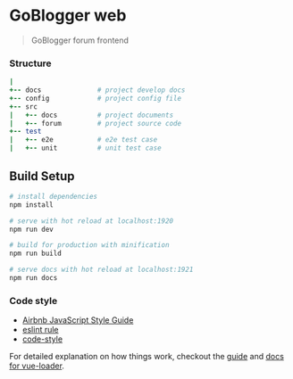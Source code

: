 # GoBlogger web
> GoBlogger forum frontend

### Structure

```ruby
|
+-- docs              # project develop docs
+-- config            # project config file
+-- src
|   +-- docs          # project documents
|   +-- forum         # project source code
+-- test 
|   +-- e2e           # e2e test case
|   +-- unit          # unit test case
```

## Build Setup

``` bash
# install dependencies
npm install

# serve with hot reload at localhost:1920
npm run dev

# build for production with minification
npm run build

# serve docs with hot reload at localhost:1921
npm run docs
```


### Code style
* [Airbnb JavaScript Style Guide](https://github.com/airbnb/javascript)
* [eslint rule](.eslintrc.js)
* [code-style](docs/code-style.md)


For detailed explanation on how things work, checkout the [guide](http://vuejs-templates.github.io/webpack/) and [docs for vue-loader](http://vuejs.github.io/vue-loader).

